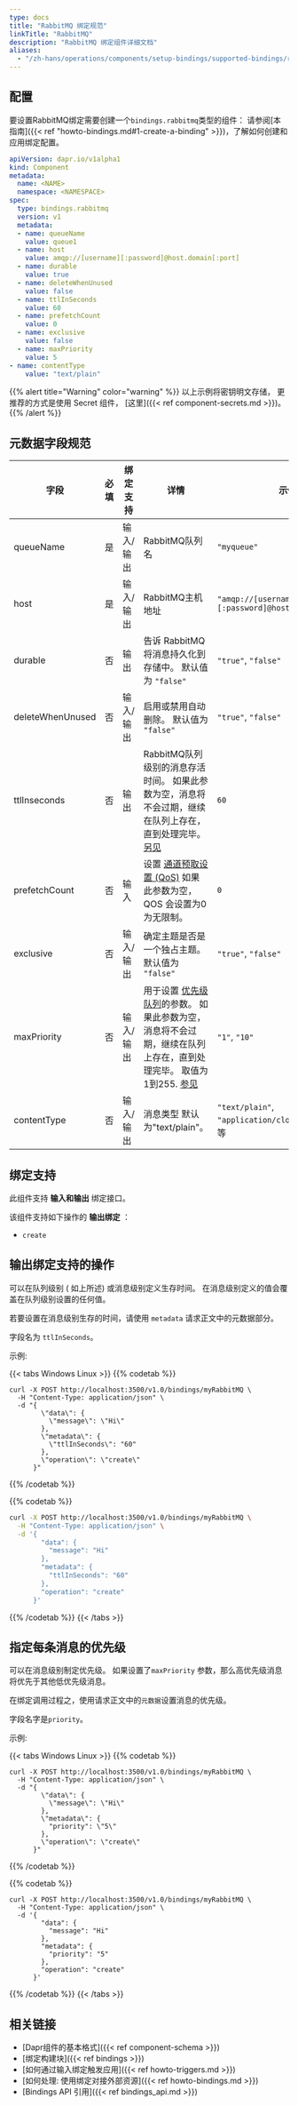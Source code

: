 ```yaml
---
type: docs
title: "RabbitMQ 绑定规范"
linkTitle: "RabbitMQ"
description: "RabbitMQ 绑定组件详细文档"
aliases:
  - "/zh-hans/operations/components/setup-bindings/supported-bindings/rabbitmq/"
---
```


## 配置

要设置RabbitMQ绑定需要创建一个`bindings.rabbitmq`类型的组件： 请参阅[本指南]({{< ref "howto-bindings.md#1-create-a-binding" >}})，了解如何创建和应用绑定配置。


```yaml
apiVersion: dapr.io/v1alpha1
kind: Component
metadata:
  name: <NAME>
  namespace: <NAMESPACE>
spec:
  type: bindings.rabbitmq
  version: v1
  metadata:
  - name: queueName
    value: queue1
  - name: host
    value: amqp://[username][:password]@host.domain[:port]
  - name: durable
    value: true
  - name: deleteWhenUnused
    value: false
  - name: ttlInSeconds
    value: 60
  - name: prefetchCount
    value: 0
  - name: exclusive
    value: false
  - name: maxPriority
    value: 5
- name: contentType
    value: "text/plain"
```

{{% alert title="Warning" color="warning" %}}
以上示例将密钥明文存储， 更推荐的方式是使用 Secret 组件， [这里]({{< ref component-secrets.md >}})。
{{% /alert %}}

## 元数据字段规范

| 字段               | 必填 | 绑定支持  | 详情                                                                                                                                           | 示例                                                  |
| ---------------- |:--:| ----- | -------------------------------------------------------------------------------------------------------------------------------------------- | --------------------------------------------------- |
| queueName        | 是  | 输入/输出 | RabbitMQ队列名                                                                                                                                  | `"myqueue"`                                         |
| host             | 是  | 输入/输出 | RabbitMQ主机地址                                                                                                                                 | `"amqp://[username][:password]@host.domain[:port]"` |
| durable          | 否  | 输出    | 告诉 RabbitMQ 将消息持久化到存储中。 默认值为 `"false"`                                                                                                       | `"true"`, `"false"`                                 |
| deleteWhenUnused | 否  | 输入/输出 | 启用或禁用自动删除。 默认值为 `"false"`                                                                                                                    | `"true"`, `"false"`                                 |
| ttlInseconds     | 否  | 输出    | RabbitMQ队列级别的消息存活时间。 如果此参数为空，消息将不会过期，继续在队列上存在，直到处理完毕。 [另见](#specifying-a-ttl-per-message)                                                    | `60`                                                |
| prefetchCount    | 否  | 输入    | 设置 [通道预取设置 (QoS)](https://www.rabbitmq.com/confirms.html#channel-qos-prefetch) 如果此参数为空，QOS 会设置为0为无限制。                                        | `0`                                                 |
| exclusive        | 否  | 输入/输出 | 确定主题是否是一个独占主题。 默认值为 `"false"`                                                                                                                | `"true"`, `"false"`                                 |
| maxPriority      | 否  | 输入/输出 | 用于设置 [优先级队列](https://www.rabbitmq.com/priority.html)的参数。 如果此参数为空，消息将不会过期，继续在队列上存在，直到处理完毕。 取值为1到255. [参见](#specifying-a-priority-per-message) | `"1"`, `"10"`                                       |
| contentType      | 否  | 输入/输出 | 消息类型 默认为"text/plain"。                                                                                                                        | `"text/plain"`, `"application/cloudevent+json"`等等   |
## 绑定支持

此组件支持 **输入和输出** 绑定接口。

该组件支持如下操作的 **输出绑定** ：

- `create`

## 输出绑定支持的操作

可以在队列级别 ( 如上所述) 或消息级别定义生存时间。 在消息级别定义的值会覆盖在队列级别设置的任何值。

若要设置在消息级别生存的时间，请使用 `metadata` 请求正文中的元数据部分。

字段名为 `ttlInSeconds`。

示例:

{{< tabs Windows Linux >}}
{{% codetab %}}
```shell
curl -X POST http://localhost:3500/v1.0/bindings/myRabbitMQ \
  -H "Content-Type: application/json" \
  -d "{
        \"data\": {
          \"message\": \"Hi\"
        },
        \"metadata\": {
          \"ttlInSeconds\": "60"
        },
        \"operation\": \"create\"
      }"
```
{{% /codetab %}}

{{% codetab %}}
```bash
curl -X POST http://localhost:3500/v1.0/bindings/myRabbitMQ \
  -H "Content-Type: application/json" \
  -d '{
        "data": {
          "message": "Hi"
        },
        "metadata": {
          "ttlInSeconds": "60"
        },
        "operation": "create"
      }'
```
{{% /codetab %}}
{{< /tabs >}}


## 指定每条消息的优先级

可以在消息级别制定优先级。 如果设置了`maxPriority` 参数，那么高优先级消息将优先于其他低优先级消息。

在绑定调用过程之，使用请求正文中的`元数据`设置消息的优先级。

字段名字是`priority`。

示例:

{{< tabs Windows Linux >}}
{{% codetab %}}
```shell
curl -X POST http://localhost:3500/v1.0/bindings/myRabbitMQ \
  -H "Content-Type: application/json" \
  -d "{
        \"data\": {
          \"message\": \"Hi\"
        },
        \"metadata\": {
          "priority": \"5\"
        },
        \"operation\": \"create\"
      }"
```
{{% /codetab %}}

{{% codetab %}}
```shell
curl -X POST http://localhost:3500/v1.0/bindings/myRabbitMQ \
  -H "Content-Type: application/json" \
  -d '{
        "data": {
          "message": "Hi"
        },
        "metadata": {
          "priority": "5"
        },
        "operation": "create"
      }'
```
{{% /codetab %}}
{{< /tabs >}}

## 相关链接

- [Dapr组件的基本格式]({{< ref component-schema >}})
- [绑定构建块]({{< ref bindings >}})
- [如何通过输入绑定触发应用]({{< ref howto-triggers.md >}})
- [如何处理: 使用绑定对接外部资源]({{< ref howto-bindings.md >}})
- [Bindings API 引用]({{< ref bindings_api.md >}})
